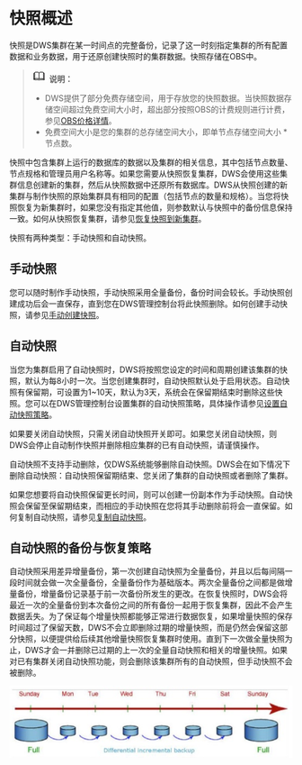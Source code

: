 # 快照概述<a name="dws_01_0151"></a>

快照是DWS集群在某一时间点的完整备份，记录了这一时刻指定集群的所有配置数据和业务数据，用于还原创建快照时的集群数据。快照存储在OBS中。

>![](public_sys-resources/icon-note.gif) **说明：**   
>-   DWS提供了部分免费存储空间，用于存放您的快照数据。当快照数据存储空间超过免费空间大小时，超出部分按照OBS的计费规则进行计费，参见[OBS价格详情](https://www.huaweicloud.com/pricing.html?tab=detail#/obs)。  
>-   免费空间大小是您的集群的总存储空间大小，即单节点存储空间大小 \* 节点数。  

快照中包含集群上运行的数据库的数据以及集群的相关信息，其中包括节点数量、节点规格和管理员用户名称等。如果您需要从快照恢复集群，DWS会使用这些集群信息创建新的集群，然后从快照数据中还原所有数据库。DWS从快照创建的新集群与制作快照的原始集群具有相同的配置（包括节点的数量和规格）。当您将快照恢复为新集群时，如果您没有指定其他值，则参数默认与快照中的备份信息保持一致。如何从快照恢复集群，请参见[恢复快照到新集群](恢复快照到新集群.md)。

快照有两种类型：手动快照和自动快照。

## 手动快照<a name="section869855155619"></a>

您可以随时制作手动快照，手动快照采用全量备份，备份时间会较长。手动快照创建成功后会一直保存，直到您在DWS管理控制台将此快照删除。如何创建手动快照，请参见[手动创建快照](手动创建快照.md)。

## 自动快照<a name="section65966245713"></a>

当您为集群启用了自动快照时，DWS将按照您设定的时间和周期创建该集群的快照，默认为每8小时一次。当您创建集群时，自动快照默认处于启用状态。自动快照有保留期，可设置为1\~10天，默认为3天，系统会在保留期结束时删除这些快照。您可以在DWS管理控制台设置集群的自动快照策略，具体操作请参见[设置自动快照策略](设置自动快照策略.md)。

如果要关闭自动快照，只需关闭自动快照开关即可。如果您关闭自动快照，则DWS会停止自动制作快照并删除相应集群的已有自动快照，请谨慎操作。

自动快照不支持手动删除，仅DWS系统能够删除自动快照。DWS会在如下情况下删除自动快照：自动快照保留期结束、您关闭了集群的自动快照或者删除了集群。

如果您想要将自动快照保留更长时间，则可以创建一份副本作为手动快照。自动快照会保留至保留期结束，而相应的手动快照在您将其手动删除前将会一直保留。如何复制自动快照，请参见[复制自动快照](复制自动快照.md)。

## 自动快照的备份与恢复策略<a name="section16518538162417"></a>

自动快照采用差异增量备份，第一次创建自动快照为全量备份，并且以后每间隔一段时间就会做一次全量备份，全量备份作为基础版本。两次全量备份之间都是做增量备份，增量备份记录基于前一次备份所发生的更改。在恢复快照时，DWS会将最近一次的全量备份到本次备份之间的所有备份一起用于恢复集群，因此不会产生数据丢失。为了保证每个增量快照都能够正常进行数据恢复，如果增量快照的保存时间超过了保留天数，DWS不会立即删除过期的增量快照，而是仍然会保留这部分快照，以便提供给后续其他增量快照恢复集群时使用。直到下一次做全量快照为止，DWS才会一并删除已过期的上一次的全量自动快照和相关的增量快照。如果对已有集群关闭自动快照功能，则会删除该集群所有的自动快照，但手动快照不会被删除。

![](figures/zh-cn_image_0173752799.png)

